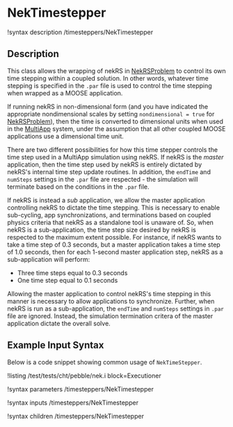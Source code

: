 # NekTimestepper

!syntax description /timesteppers/NekTimestepper

## Description

This class allows the wrapping of nekRS in [NekRSProblem](/problems/NekRSProblem.md)
to control its own time stepping within a coupled solution. In other words, whatever time
stepping is specified in the `.par` file is used to control the time stepping
when wrapped as a MOOSE application.

If running nekRS in non-dimensional form (and you have indicated the
appropriate nondimensional scales by setting `nondimensional = true`
for [NekRSProblem](/problems/NekRSProblem.md)), then the time is converted to dimensional
units when used in the [MultiApp](https://mooseframework.inl.gov/syntax/MultiApps/index.html) system,
under the assumption that all other coupled MOOSE applications use a dimensional
time unit.

There are two different possibilities for how this time stepper controls
the time step used in a MultiApp simulation using nekRS. If nekRS is the *master* application,
then the time step used by nekRS is entirely dictated by nekRS's internal time
step update routines. In addition, the `endTime` and `numSteps` settings in the `.par` file
are respected - the simulation will terminate based on the conditions in the `.par` file.

If nekRS is instead a *sub* application, we allow the master application controlling
nekRS to dictate the time stepping. This is necessary to enable sub-cycling, app synchronizations,
and terminations based on coupled physics criteria that nekRS as a standalone tool
is unaware of. So, when nekRS is a sub-application, the time step size desired by nekRS
is respected to the maximum extent possible. For instance, if nekRS wants to take a time step of 0.3 seconds,
but a master application takes a time step of 1.0 seconds, then for each 1-second master
application step, nekRS as a sub-application will perform:

- Three time steps equal to 0.3 seconds
- One time step equal to 0.1 seconds

Allowing the master application to control nekRS's time stepping in this manner
is necessary to allow applications to synchronize. Further, when nekRS is run
as a sub-application, the `endTime` and `numSteps` settings in `.par` file are
ignored. Instead, the simulation termination critera of the master application
dictate the overall solve.

## Example Input Syntax

Below is a code snippet showing common usage of `NekTimeStepper`.

!listing /test/tests/cht/pebble/nek.i
  block=Executioner

!syntax parameters /timesteppers/NekTimestepper

!syntax inputs /timesteppers/NekTimestepper

!syntax children /timesteppers/NekTimestepper
